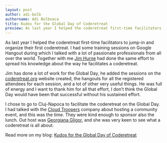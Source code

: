 ```yaml
---
layout: post
author: adi-bolb
authorname: Adi Bolboaca
title: Kudos for the Global Day of Coderetreat
preview: As last year I helped the coderetreat first-time facilitators to jump-in and organize their first coderetreat. I had some training sessions on Google Hangout during which I talked with a lot of passionate professionals from all over the world. Together with me Jim Hurne had done the same effort to spread his knowledge about the way he facilitates a coderetreat.
---
```

As last year I helped the coderetreat first-time facilitators to jump-in and organize their first coderetreat. I had some training sessions on Google Hangout during which I talked with a lot of passionate professionals from all over the world. Together with me [Jim Hurne](https://twitter.com/jthurne) had done the same effort to spread his knowledge about the way he facilitates a coderetreat.

Jim has done a lot of work for the Global Day, he added the sessions on the [coderetreat.org](http://coderetreat.org) website created, the hangouts for all the registered attendees for each session, and a lot of other very useful things. He was full of energy and I want to thank him for all that effort, I don’t think the Global Day would have been that successful without his sustained effort.

I chose to go to Cluj-Napoca to facilitate the coderetreat on the Global Day. I had talked with the [Cloud Troopers](http://cloudtroopers.ro/) company about hosting a community event, and this was the time. They were kind enough to sponsor also the lunch. Out host was [Georgiana Gligor](https://twitter.com/gbtekkie), and she was very keen to see what a coderetreat is all about.


Read more on my blog: [Kudos for the Global Day of Coderetreat](http://blog.adrianbolboaca.ro/2012/12/kudos-for-theglobal-day-of-coderetreat-2012/)